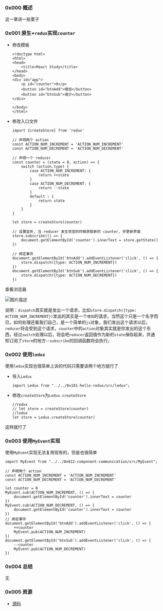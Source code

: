 ### 0x000 概述
这一章讲一些栗子

### 0x001 原生+`redux`实现`counter`
- 修改模板
    ```
    <!doctype html>
    <html>
    <head>
        <title>React Study</title>
    </head>
    <body>
    <div id="app">
        <p id="counter">0</p>
        <button id="btnAdd">增加</button>
        <button id="btnSub">减少</button>
    </div>
    
    </body>
    </html>
    ```
- 修改入口文件
    ```
    import {createStore} from 'redux'
    
    // 声明两个 action
    const ACTION_NUM_INCREMENT = 'ACTION_NUM_INCREMENT'
    const ACTION_NUM_DECREMENT = 'ACTION_NUM_DECREMENT'
    
    // 声明一个 reducer
    const counter = (state = 0, action) => {
        switch (action.type) {
            case ACTION_NUM_INCREMENT: {
                return ++state
            }
            case ACTION_NUM_DECREMENT: {
                return --state
            }
            default : {
                return state
            }
        }
    }
    
    let store = createStore(counter)
    
    // 设置监听, 当 reducer 发生改变的时候获取新的 counter, 并更新界面
    store.subscribe(() => {
        document.getElementById('counter').innerText = store.getState()
    })
    
    // 绑定事件
    document.getElementById('btnAdd').addEventListener('click', () => {
        store.dispatch({type: ACTION_NUM_INCREMENT})
    })
    document.getElementById('btnSub').addEventListener('click', () => {
        store.dispatch({type: ACTION_NUM_DECREMENT})
    })
    
    ```

查看浏览器

![图片描述][1]

说明：`dispatch`其实就是发出一个请求，比如`store.dispatch({type: ACTION_NUM_INCREMENT})`发出的其实是一个`增加`的请求，当然这个只是一个名字而已，如何处理还看我们自己，是一个简单的`js`对象，我们发出这个请求以后，`reducer`将会受到这个请求，`counter`中的`action`对象其实就是你发出的这个东西，经过`switch`处理以后，将会吧`reducer`返回值作为新的`state`保存起来，并通知订阅了`store`的地方--`subscribe`的回调函数将会执行。

### 0x002 使用`ledux`
使用`ledux`实现也很简单上诉的代码只需要该两个地方就行了
- 导入`Ledux`
    ```
    import Ledux from "../../0x101-hello-redux/src/ledux";
    
    ```
- 修改`createStore`为`Ledux.createStore`
    ```
    //redux
    // let store = createStore(counter)
    //ledux
    let store = Ledux.createStore(counter)
    ```
这样就行了

### 0x003 使用`MyEvent`实现
使用`MyEvent`实现无法复用现有的，但是也很简单
```
import MyEvent from "../../0x012-component-communication/src/MyEvent";

// 声明两个 action
const ACTION_NUM_INCREMENT = 'ACTION_NUM_INCREMENT'
const ACTION_NUM_DECREMENT = 'ACTION_NUM_DECREMENT'

let counter = 0
MyEvent.sub(ACTION_NUM_INCREMENT, () => {
    document.getElementById('counter').innerText = counter
})
MyEvent.sub(ACTION_NUM_DECREMENT, () => {
    document.getElementById('counter').innerText = counter
})
// 绑定事件
document.getElementById('btnAdd').addEventListener('click', () => {
    ++counter
    MyEvent.pub(ACTION_NUM_INCREMENT)
})
document.getElementById('btnSub').addEventListener('click', () => {
    --counter
    MyEvent.pub(ACTION_NUM_DECREMENT)
})
```
### 0x004 总结
无
### 0x005 资源
- [源码](https://github.com/followWinter/react-study)

  [1]: /img/bVbgm2P
